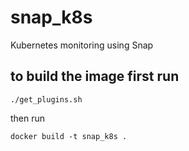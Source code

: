 # snap_k8s
Kubernetes monitoring using Snap

## to build the image first run

```
./get_plugins.sh
```

then run

```
docker build -t snap_k8s .
```
